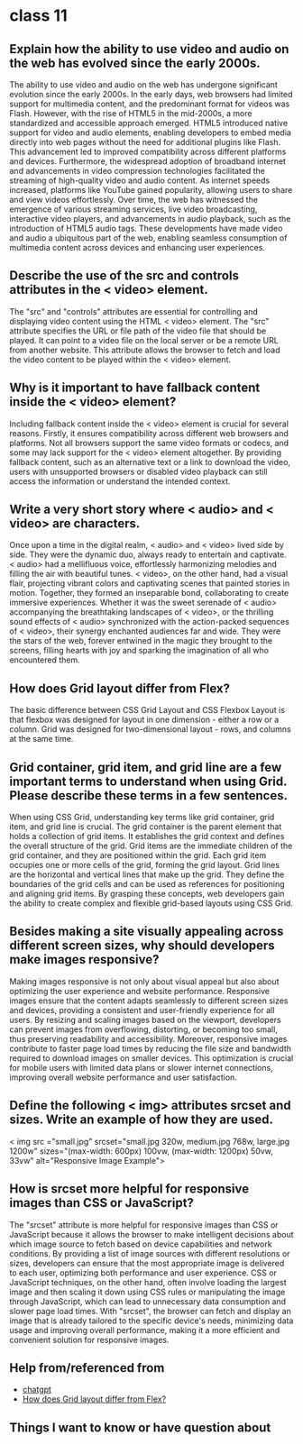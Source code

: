 # class 11

## Explain how the ability to use video and audio on the web has evolved since the early 2000s.

The ability to use video and audio on the web has undergone significant evolution since the early 2000s. In the early days, web browsers had limited support for multimedia content, and the predominant format for videos was Flash. However, with the rise of HTML5 in the mid-2000s, a more standardized and accessible approach emerged. HTML5 introduced native support for video and audio elements, enabling developers to embed media directly into web pages without the need for additional plugins like Flash. This advancement led to improved compatibility across different platforms and devices. Furthermore, the widespread adoption of broadband internet and advancements in video compression technologies facilitated the streaming of high-quality video and audio content. As internet speeds increased, platforms like YouTube gained popularity, allowing users to share and view videos effortlessly. Over time, the web has witnessed the emergence of various streaming services, live video broadcasting, interactive video players, and advancements in audio playback, such as the introduction of HTML5 audio tags. These developments have made video and audio a ubiquitous part of the web, enabling seamless consumption of multimedia content across devices and enhancing user experiences.

## Describe the use of the src and controls attributes in the < video> element.


The "src" and "controls" attributes are essential for controlling and displaying video content using the HTML < video> element. The "src" attribute specifies the URL or file path of the video file that should be played. It can point to a video file on the local server or be a remote URL from another website. This attribute allows the browser to fetch and load the video content to be played within the < video> element.

## Why is it important to have fallback content inside the < video> element?

Including fallback content inside the < video> element is crucial for several reasons. Firstly, it ensures compatibility across different web browsers and platforms. Not all browsers support the same video formats or codecs, and some may lack support for the < video> element altogether. By providing fallback content, such as an alternative text or a link to download the video, users with unsupported browsers or disabled video playback can still access the information or understand the intended context.

## Write a very short story where < audio> and < video> are characters.


Once upon a time in the digital realm, < audio> and < video> lived side by side. They were the dynamic duo, always ready to entertain and captivate. < audio> had a mellifluous voice, effortlessly harmonizing melodies and filling the air with beautiful tunes. < video>, on the other hand, had a visual flair, projecting vibrant colors and captivating scenes that painted stories in motion. Together, they formed an inseparable bond, collaborating to create immersive experiences. Whether it was the sweet serenade of < audio> accompanying the breathtaking landscapes of < video>, or the thrilling sound effects of < audio> synchronized with the action-packed sequences of < video>, their synergy enchanted audiences far and wide. They were the stars of the web, forever entwined in the magic they brought to the screens, filling hearts with joy and sparking the imagination of all who encountered them.

## How does Grid layout differ from Flex? 

The basic difference between CSS Grid Layout and CSS Flexbox Layout is that flexbox was designed for layout in one dimension - either a row or a column. Grid was designed for two-dimensional layout - rows, and columns at the same time.

## Grid container, grid item, and grid line are a few important terms to understand when using Grid. Please describe these terms in a few sentences.

When using CSS Grid, understanding key terms like grid container, grid item, and grid line is crucial. The grid container is the parent element that holds a collection of grid items. It establishes the grid context and defines the overall structure of the grid. Grid items are the immediate children of the grid container, and they are positioned within the grid. Each grid item occupies one or more cells of the grid, forming the grid layout. Grid lines are the horizontal and vertical lines that make up the grid. They define the boundaries of the grid cells and can be used as references for positioning and aligning grid items. By grasping these concepts, web developers gain the ability to create complex and flexible grid-based layouts using CSS Grid.

## Besides making a site visually appealing across different screen sizes, why should developers make images responsive?

Making images responsive is not only about visual appeal but also about optimizing the user experience and website performance. Responsive images ensure that the content adapts seamlessly to different screen sizes and devices, providing a consistent and user-friendly experience for all users. By resizing and scaling images based on the viewport, developers can prevent images from overflowing, distorting, or becoming too small, thus preserving readability and accessibility. Moreover, responsive images contribute to faster page load times by reducing the file size and bandwidth required to download images on smaller devices. This optimization is crucial for mobile users with limited data plans or slower internet connections, improving overall website performance and user satisfaction.

## Define the following < img> attributes srcset and sizes. Write an example of how they are used.

< img src ="small.jpg"
     srcset="small.jpg 320w, medium.jpg 768w, large.jpg 1200w"
     sizes="(max-width: 600px) 100vw, (max-width: 1200px) 50vw, 33vw"
     alt="Responsive Image Example">


## How is srcset more helpful for responsive images than CSS or JavaScript?

The "srcset" attribute is more helpful for responsive images than CSS or JavaScript because it allows the browser to make intelligent decisions about which image source to fetch based on device capabilities and network conditions. By providing a list of image sources with different resolutions or sizes, developers can ensure that the most appropriate image is delivered to each user, optimizing both performance and user experience. CSS or JavaScript techniques, on the other hand, often involve loading the largest image and then scaling it down using CSS rules or manipulating the image through JavaScript, which can lead to unnecessary data consumption and slower page load times. With "srcset", the browser can fetch and display an image that is already tailored to the specific device's needs, minimizing data usage and improving overall performance, making it a more efficient and convenient solution for responsive images.

## Help from/referenced from

* [chatgpt](https://chat.openai.com/)
* [How does Grid layout differ from Flex? ](https://developer.mozilla.org/en-US/docs/Web/CSS/CSS_Grid_Layout/Relationship_of_Grid_Layout)


## Things I want to know or have question about